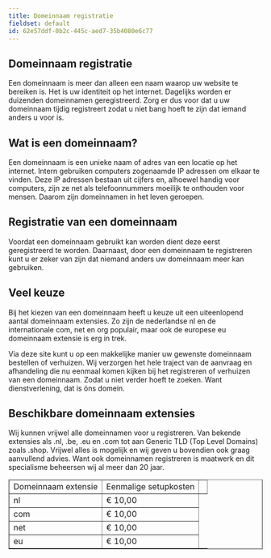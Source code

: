 ```yaml
---
title: Domeinnaam registratie
fieldset: default
id: 62e57ddf-0b2c-445c-aed7-35b4080e6c77
---
```

## Domeinnaam registratie
Een domeinnaam is meer dan alleen een naam waarop uw website te bereiken is. Het is uw identiteit op het internet. Dagelijks worden er duizenden domeinnamen geregistreerd. Zorg er dus voor dat u uw domeinnaam tijdig registreert zodat u niet bang hoeft te zijn dat iemand anders u voor is.

## Wat is een domeinnaam?
Een domeinnaam is een unieke naam of adres van een locatie op het internet. Intern gebruiken computers zogenaamde IP adressen om elkaar te vinden. Deze IP adressen bestaan uit cijfers en, alhoewel handig voor computers, zijn ze net als telefoonnummers moeilijk te onthouden voor mensen. Daarom zijn domeinnamen in het leven geroepen.

## Registratie van een domeinnaam
Voordat een domeinnaam gebruikt kan worden dient deze eerst geregistreerd te worden. Daarnaast, door een domeinnaam te registreren kunt u er zeker van zijn dat niemand anders uw domeinnaam meer kan gebruiken.

## Veel keuze
Bij het kiezen van een domeinnaam heeft u keuze uit een uiteenlopend aantal domeinnaam extensies. Zo zijn de nederlandse nl en de internationale com, net en org populair, maar ook de europese eu domeinnaam extensie is erg in trek.

Via deze site kunt u op een makkelijke manier uw gewenste domeinnaam bestellen of verhuizen. Wij verzorgen het hele traject van de aanvraag en afhandeling die nu eenmaal komen kijken bij het registreren of verhuizen van een domeinnaam. Zodat u niet verder hoeft te zoeken. Want dienstverlening, dat is óns domein.

## Beschikbare domeinnaam extensies
Wij kunnen vrijwel alle domeinnamen voor u registreren. Van bekende extensies als .nl, .be, .eu en .com tot aan Generic TLD (Top Level Domains) zoals .shop. Vrijwel alles is mogelijk en wij geven u bovendien ook graag aanvullend advies. Want ook domeinnamen registreren is maatwerk en dit specialisme beheersen wij al meer dan 20 jaar.
<table border="1">
  <thead>
    <tr>
      <td>
        Domeinnaam extensie
      </td>
      <td>
        Eenmalige setupkosten
      </td>
      <td>
      </td>
    </tr>
  </thead>
  <tr>
    <td>
	nl	
    </td>
    <td>
    € 10,00
    </td>
   	<!--
   	<td>
      <button>Bestel nu!</button> 
    </td>
	-->
  </tr>
  <tr>
    <td>
	com	
    </td>
    <td>
    € 10,00
    </td>
    <!--
   	<td>
      <button>Bestel nu!</button> 
    </td>
	-->
  </tr>
  <tr>
    <td>
	net
    </td>
    <td>
   	€ 10,00
    </td>
   	<!--
   	<td>
      <button>Bestel nu!</button> 
    </td>
	-->
  </tr>
  <tr>
  	<td>
	eu 
    </td>
    <td>
    € 10,00
    </td>
   	<!--
   	<td>
      <button>Bestel nu!</button> 
    </td>
	-->
  </tr>
</table>